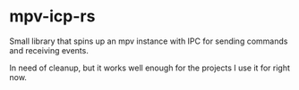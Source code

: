 # mpv-icp-rs

Small library that spins up an mpv instance with IPC for sending commands and receiving events.

In need of cleanup, but it works well enough for the projects I use it for right now.